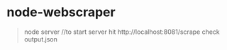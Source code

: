 # node-webscraper
>node server //to start server
>hit http://localhost:8081/scrape
>check output.json
